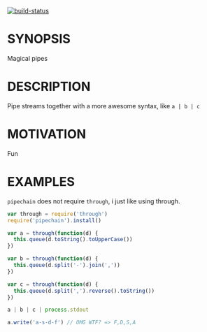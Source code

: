[![build-status](https://www.codeship.io/projects/45c20710-4c8c-0131-15d5-5a8cd3f550f8/status)](https://www.codeship.io/projects/11261)

# SYNOPSIS
Magical pipes

# DESCRIPTION
Pipe streams together with a more awesome syntax, like `a | b | c`

# MOTIVATION
Fun

# EXAMPLES
`pipechain` does not require `through`, i just like using through.

```js
var through = require('through')
require('pipechain').install()

var a = through(function(d) {
  this.queue(d.toString().toUpperCase())
})

var b = through(function(d) {
  this.queue(d.split('-').join(','))
})

var c = through(function(d) {
  this.queue(d.split(',').reverse().toString())
})

a | b | c | process.stdout

a.write('a-s-d-f') // OMG WTF? => F,D,S,A
```
